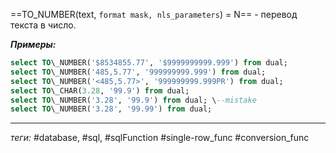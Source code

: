 ==TO_NUMBER(text, `format mask, nls_parameters`) = N== - перевод текста в число.

***Примеры:***
```sql
select TO\_NUMBER('$8534855.77', '$9999999999.999') from dual;  
select TO\_NUMBER('485,5.77', '999999999.999') from dual;  
select TO\_NUMBER('<485,5.77>', '999999999.999PR') from dual;  
select TO\_CHAR(3.28, '99.9') from dual;  
select TO\_NUMBER('3.28', '99.9') from dual; \--mistake
select TO\_NUMBER('3.28', '99.99') from dual;
```
---
*теги:* #database, #sql, #sqlFunction #single-row_func #conversion_func 